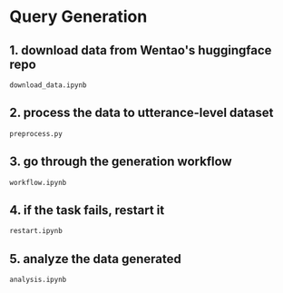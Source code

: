 # Query Generation

## 1. download data from Wentao's huggingface repo

`download_data.ipynb`

## 2. process the data to utterance-level dataset

`preprocess.py`

## 3. go through the generation workflow

`workflow.ipynb`

## 4. if the task fails, restart it

`restart.ipynb`

## 5. analyze the data generated

`analysis.ipynb`
